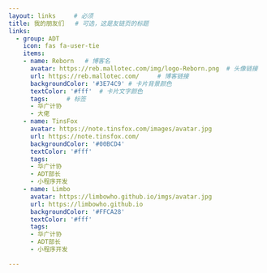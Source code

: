 ```yaml
---
layout: links     # 必须
title: 我的朋友们   # 可选，这是友链页的标题
links:
  - group: ADT
    icon: fas fa-user-tie
    items:
    - name: Reborn   # 博客名
      avatar: https://reb.mallotec.com/img/logo-Reborn.png  # 头像链接
      url: https://reb.mallotec.com/     # 博客链接
      backgroundColor: '#3E74C9' # 卡片背景颜色
      textColor: '#fff'  # 卡片文字颜色
      tags:     # 标签
      - 华广计协
      - 大佬
    - name: TinsFox
      avatar: https://note.tinsfox.com/images/avatar.jpg
      url: https://note.tinsfox.com/
      backgroundColor: '#00BCD4'
      textColor: '#fff'
      tags:
      - 华广计协
      - ADT部长
      - 小程序开发
    - name: Limbo
      avatar: https://limbowho.github.io/imgs/avatar.jpg
      url: https://limbowho.github.io
      backgroundColor: '#FFCA28'
      textColor: '#fff'
      tags:
      - 华广计协
      - ADT部长
      - 小程序开发

---
```

